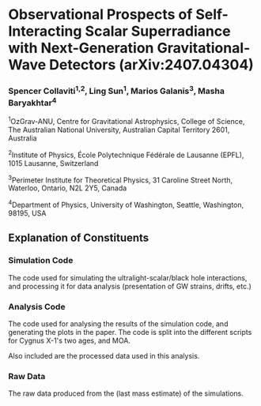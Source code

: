 # Observational Prospects of Self-Interacting Scalar Superradiance with Next-Generation Gravitational-Wave Detectors (arXiv:2407.04304)
### Spencer Collaviti<sup>1,2</sup>, Ling Sun<sup>1</sup>, Marios Galanis<sup>3</sup>, Masha Baryakhtar<sup>4</sup>
<sup>1</sup>OzGrav-ANU, Centre for Gravitational Astrophysics, College of Science, The
Australian National University, Australian Capital Territory 2601, Australia

<sup>2</sup>Institute of Physics, École Polytechnique Fédérale de Lausanne (EPFL), 1015
Lausanne, Switzerland

<sup>3</sup>Perimeter Institute for Theoretical Physics, 31 Caroline Street North, Waterloo,
Ontario, N2L 2Y5, Canada

<sup>4</sup>Department of Physics, University of Washington, Seattle, Washington, 98195,
USA

## Explanation of Constituents
### Simulation Code
The code used for simulating the ultralight-scalar/black hole interactions, and processing it for data analysis (presentation of GW strains, drifts, etc.)
### Analysis Code
The code used for analysing the results of the simulation code, and generating the plots in the paper. The code is split into the different scripts for Cygnus X-1's two ages, and MOA.

Also included are the processed data used in this analysis.
### Raw Data
The raw data produced from the (last mass estimate) of the simulations.

